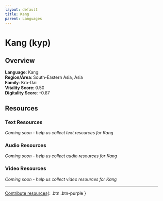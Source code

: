 ```yaml
---
layout: default
title: Kang
parent: Languages
---
```


# Kang (kyp)

## Overview

**Language**: Kang  
**Region/Area**: South-Eastern Asia, Asia  
**Family**: Kra-Dai  
**Vitality Score**: 0.50  
**Digitality Score**: -0.87  

## Resources

### Text Resources
*Coming soon - help us collect text resources for Kang*

### Audio Resources
*Coming soon - help us collect audio resources for Kang*

### Video Resources
*Coming soon - help us collect video resources for Kang*

---

[Contribute resources](https://fairtrain.github.io/){: .btn .btn-purple }
